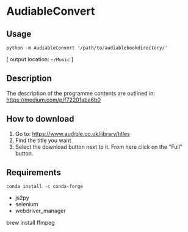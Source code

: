 # AudiableConvert


## Usage

```python -m AudiableConvert '/path/to/audiablebookdirectory/'```

[ output location: `~/Music` ]


## Description 
The description of the programme contents are outlined in:
https://medium.com/p/f72201aba6b0

## How to download
1. Go to: https://www.audible.co.uk/library/titles
2. Find the title you want
3. Select the download button next to it. From here click on the "Full" button. 



## Requirements 
`conda install -c conda-forge `


- js2py
- selenium
- webdriver_manager
<!-- - ffmpeg
- ffprobe -->

brew install ffmpeg
